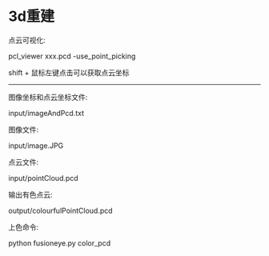 # 3d重建

点云可视化: 

pcl_viewer xxx.pcd -use_point_picking

shift + 鼠标左键点击可以获取点云坐标

---

图像坐标和点云坐标文件:

input/imageAndPcd.txt

图像文件:

input/image.JPG

点云文件:

input/pointCloud.pcd

输出有色点云:

output/colourfulPointCloud.pcd

上色命令:

python fusioneye.py color_pcd
